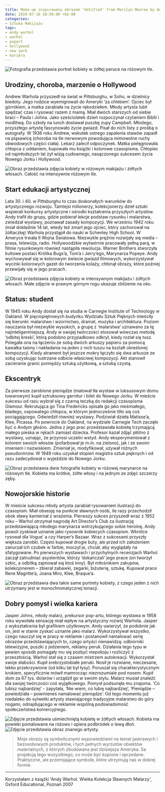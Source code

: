 ```yaml
---
title: Make-up inspirowany obrazem 'Untitled' from Marilyn Monroe by Andy Warhol
date: 2019-07-10 18:59:00 +02:00
categories:
- Sztuka Makijażu
tags:
- andy warhol
- warhol
- popart
- hollywood
- new york
- kariera
---
```


![Fotografia przedstawia portret kobiety w żółtej peruce na różowym tle.](https://assets2.ello.co/uploads/asset/attachment/9861635/ello-optimized-0d560aba.jpg)

## Urodziny, choroba, marzenie o Hollywood

Andrew Warhola przyszedł na świat w Pittsburghu, w Soho, w dzielnicy biedoty. Jego rodzice wyemigrowali do Ameryki ‘za chlebem’. Ojciec był górnikiem, a matka zarabiała na życie rękodziełem. Młody artysta lubił spędzać czas i rysować razem z mamą. Miał dwóch starszych od siebie braci – Paula i Johna. Jako sześciolatek dzień rozpoczynał czytaniem Biblii i modlitwą. Do szkoły na lunch dostawał puszkę zupy Campbell. Młodego, przyszłego artystę fascynowało życie gwiazd. Pisał do nich listy z prośbą o autografy. W 1936 roku Andrew, wskutek ostrego zapalenia stawów zapadł na pląsawicę (choroba na tle nerwowym powodująca mimowolne ruchy obwodowych części ciała). Lekarz zalecił odpoczynek. Matka pielęgnowała chłopca z oddaniem, kupowała mu książki i kolorowe czasopisma. Chłopiec od najmłodszych lat żył wizją cudownego, nasączonego sukcesem życia Nowego Jorku i Hollywood. 

![Obraz przedstawia zdjęcia kobiety w różowym makijażu i żółtych włosach. Całość na intensywnie różowym tle.](https://assets0.ello.co/uploads/asset/attachment/9861636/ello-optimized-138d13b7.jpg)

## Start edukacji artystycznej

Lata 30. i 40. w Pittsburghu to czas doskonałych warunków do artystycznego rozwoju. Tamtejsi milionerzy, kolekcjonerzy dzieł sztuki wspierali konkursy artystyczne i ośrodki kształcenia przyszłych artystów. Andy trafił do grupy, gdzie pobierał lekcje podstaw rysunku i malarstwa, zwiedzał wystawy, poznawał zasady kompozycji. 
We wrześniu 1942 roku (miał dokładnie 14 lat, wtedy też zmarł jego ojciec, który zachorował na żółtaczkę) Warhola przystąpił do nauki w Schenley High School. W Ameryce trwała II Wojna Światowa. Niezwykle prężnie rozwijały się media – prasa, telewizja, radio. Hollywoodzkie wytwórnie pracowały pełną parą, w filmie rysunkowym również nastąpiła rewolucja. Warner Brothers stworzyła kultowe postaci Królika Bugs’a, Tom’a i Jerry’ego, Marynarza Popeye. Andy wychowywał się w kolorowym świecie gwiazd filmowych, wykorzystywał wycinki kolorowych gazet do tworzenia kolaży, chłonął obrazy, które poźniej przewijały się w jego pracach. 

![Obraz przedstawia zdjęcia kobiety w intensywnym makijażu i żółtych włosach. Małe zdjęcie w prawym górnym rogu ukazuje zbliżenie na oko.](https://assets1.ello.co/uploads/asset/attachment/9861637/ello-optimized-f82b87f2.jpg)

## Status: student

W 1945 roku Andy dostał się na studia w Carnegie Institute of Technology w Oakland. W pięciopiętrowych budynku Wydziału Sztuk Pięknych mieściły się kierunki: malarstwo i wzornictwo, dramat, muzyka i architektura. Poziom nauczania był niezwykle wysokich, a grupę z ‘malarstwa’ uznawano za tę najinteligentniejszą. Andy w swojej twórczości stosował wówczas metodę ‘odbitej kreski’, którą podobno przypadkowo odkrył, kiedy rozlał się tusz. Polegała ona na łączeniu ze sobą dwóch arkuszy papieru za pomocą kawałka taśmy i nakładania na jeden z nich tuszu na kształt określonej kompozycji. Kiedy atrament był jeszcze mokry łączyło się dwa arkusze ze sobą uzyskując lustrzane odbicie właściwej kompozycji. Akt stanowił zacieranie granic pomiędzy sztuką użytkową, a sztuką czystą. 

## Ekscentryk

Za pierwsze zarobione pieniądze (malował tła wystaw w luksusowym domu towarowym) kupił sztruksowy garnitur i bilet do Nowego Jorku. W mieście sukcesu od razu wybrał się z czarną teczką do redakcji czasopisma Glamour. Rekrutująca go Tina Fredericks opisała go jako nieśmiałego, bladego, ospowatego chłopca, w którym jednocześnie tliło się coś pociągającego. Odwiedził również wystawy. Podziwiał dzieła Matisse’a, Klee, Picassa.
Po powrocie do Oakland, na wydziale Carnegie Tech zaczęło być o Andym głośno. Jedna z jego prac przedstawiała kobietę trzymającą małego pieska w rękach zamiast dziecka. Profesor kazał zdjąć płótno z wystawy, uznając, że przynosi uczelni wstyd. Andy eksperymentował z kolorem swoich włosów (pofarbował je m.in. na zielono), jak i ze swoim imieniem i nazwiskiem. Zmieniał je, modyfikował, używał różnych pseudonimów. W 1949 roku uzyskał stopień magistra sztuk pięknych i od razu zadecydował o wyjeździe do Nowego Jorku.

![Obraz przedstawia dwie fotografie kobiety w różowej marynarce na różowym tle. Kobieta ma krótkie, żółte włosy i na jednym ze zdjęć szczerzy zęby.](https://assets2.ello.co/uploads/asset/attachment/9861638/ello-optimized-b88e960c.jpg)

## Nowojorskie historie

W mieście sukcesu młody artysta zarabiał rysowaniem ilustracji do czasopism. Miał obsesję na punkcie sławnych osób, ile razy przechodził obok sławy kamieniał z wrażenia. Pierwszy sukces przyszedł wraz z 1952 roku – Warhol otrzymał nagrodę Art Director’s Club za ilustrację przedstawiającą młodego marynarza wstrzykującego sobie heroinę. Andy powoli zyskiwał uznanie jako rysownik kobiecych czasopism. Wkrótce rysował dla Vogue’ a czy Harper’s Bazaar. Wraz z sukcesami przyszły większa zarobki. Często kupował drogie buty, ale przed ich założeniem zanurzał ich czubek w farbie, moczył je, chciał, aby wyglądały na sfatygowane. Po pierwszych wystawach i przychylnych recenzjach Warhol zaczął zatrudniać asystentów, którzy ‘dokańczali’ jego prace (on tworzył szkic, a odbitką zajmował się ktoś inny). Był miłośnikiem zakupów, kolekcjonerem – zbierał zabawki, zegarki, biżuterię, sztukę. Kupował prace Rene Magritte’a, Joana Miro, Klee, Braque’a.

![Obraz przedstawia dwa takie same portrety kobiety, z czego jeden z nich utrzymany jest w monochromatycznej tonacji.](https://assets2.ello.co/uploads/asset/attachment/9861639/ello-optimized-046de591.jpg)


## Dobry pomysł i wielka kariera

Jasper Johns, młody malarz, prekursor pop-artu, którego wystawa w 1958 roku wywołała sensację miał wpływ na artystyczny rozwój Warhola. Jasper z wykształcenia był grafikiem użytkowym. Andy uwierzył, że podobnie jak on, jest w stanie zyskać uznanie jako malarz. Wykorzystywał wszystko, czego nauczył się w pracy w reklamie i postanowił namalować serię obrazów przedstawiających to, czego artyści nienawidzą: odbiorniki telewizyjne, puszki z jedzeniem, reklamy peruk. Działania tego typu w pewien sposób pomagały mu się pozbyć niepokoju i rozliczyć z przeszłością. 
Warhol stał się z czasem mistrzem autokreacji. Wykorzystał swoje słabości. Kupił srebrzystobiałe peruki. Nosił je rozwiane, nieczesane, lekko przekrzywione (od kilku lat był łysy). Poruszał się charakterystycznym krokiem, specyficznie mówił mamrocząc niezrozumiale pod nosem. Kupił dom za 67 tys. dolarów i urządził go w swoim stylu.
Malarz musiał znaleźć dla swojej twórczości coś wyjątkowego. Pomysł podsunęła mu znajoma. ‘Co lubisz najbardziej’ - zapytała, ‘Nie wiem, co lubię najbardziej’, ‘Pieniądze – powiedziała – powinieneś namalować pieniądze’. Od tego momentu już niedaleko do sylwetki artysty stawiającego tradycyjne malarstwo do góry nogami, odnajdującego w reklamie wspólną podświadomość społeczeństwa komercyjnego.

![Zdjęcie przedstawia uśmiechniętą kobietę w żółtych włosach. Kobieta ma powieki pomalowane na różowo i opiera podbródek o lewą dłoń.](https://assets2.ello.co/uploads/asset/attachment/9861645/ello-optimized-4fa40ab8.jpg)
![Zdjęcie przedstawia obraz znanego artysty.](https://assets2.ello.co/uploads/asset/attachment/9861649/ello-optimized-4db874f2.jpg)

>
> Moje obrazy są symbolicznymi wypowiedziami na temat jaskrawych i bezosobowych produktów, i tych pełnych wyrzutów obiektów materialnych, z których zbudowana jest dzisiejsza Ameryka. Sa projekcją tego wszystkiego, co może być kupione i sprzedane. Praktyczne, ale przemijające symbole, które utrzymują nas w dobrej formie.

----------------

Korzystałam z książki 'Andy Warhol. Wielka Kolekcja Sławnych Malarzy', Oxford Educational, Poznań 2007